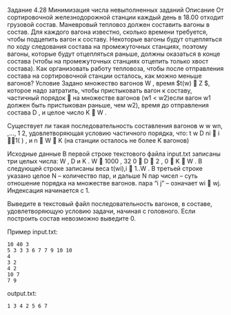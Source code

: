 Задание 4.28
Минимизация числа невыполненных заданий
Описание
От сортировочной железнодорожной станции каждый день в 18.00 отходит грузовой состав.
Маневровый тепловоз должен составить вагоны в состав. Для каждого вагона известно, сколько
времени требуется, чтобы подцепить вагон к составу. Некоторые вагоны будут отцепляться по ходу
следования состава на промежуточных станциях, поэтому вагоны, которые будут отцепляться
раньше, должны оказаться в конце состава (чтобы на промежуточных станциях отцепить только
хвост состава). Как организовать работу тепловоза, чтобы после отправления состава на
сортировочной станции осталось, как можно меньше вагонов?
Условие
Задано множество вагонов W , время $t(w)  Z $, которое надо затратить, чтобы пристыковать вагон к составу, 
частичный порядок  на множестве вагонов  (w1 < w2)если вагон w1
должен быть пристыкован раньше, чем w2), время до отправления состава D , и целое число K  W .

Существует ли такая последовательность составления вагонов w w wn, ,..., 1 2, удовлетворяющая
условию частичного порядка, что: t w D ni  i 1( ) , и n  W  K (на станции осталось не более K вагонов)

Исходные данные
В первой строке текстового файла input.txt записаны три целых числа: W , D и K . W  1000 ,
32 0  D  2 , 0  K  W . В следующей строке записаны веса t(wi),i  1..W . В третьей строке
указано целое N – количество пар, и дальше N пар чисел – суть отношение порядка на множестве
вагонов. пара “i j” – означает wi  wj. Индексация начинается с 1. 

Выведите в текстовый файл
последовательность вагонов, в составе, удовлетворяющую условию задачи, начиная с головного.
Если построить состав невозможно выведите 0.

Пример
input.txt:
```
10 40 3
5 3 3 3 6 7 7 9 10 10
4
3 2
4 2
10 7
7 9
```

output.txt:
```
1 3 4 2 5 6 7
```
